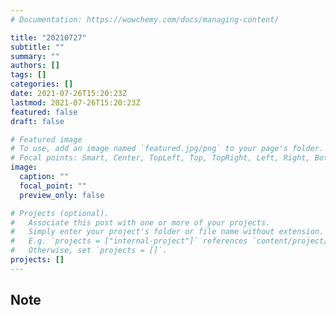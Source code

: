 ```yaml
---
# Documentation: https://wowchemy.com/docs/managing-content/

title: "20210727"
subtitle: ""
summary: ""
authors: []
tags: []
categories: []
date: 2021-07-26T15:20:23Z
lastmod: 2021-07-26T15:20:23Z
featured: false
draft: false

# Featured image
# To use, add an image named `featured.jpg/png` to your page's folder.
# Focal points: Smart, Center, TopLeft, Top, TopRight, Left, Right, BottomLeft, Bottom, BottomRight.
image:
  caption: ""
  focal_point: ""
  preview_only: false

# Projects (optional).
#   Associate this post with one or more of your projects.
#   Simply enter your project's folder or file name without extension.
#   E.g. `projects = ["internal-project"]` references `content/project/deep-learning/index.md`.
#   Otherwise, set `projects = []`.
projects: []
---
```


## Note

